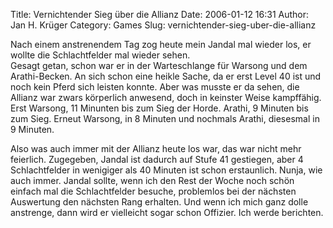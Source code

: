 Title: Vernichtender Sieg über die Allianz
Date: 2006-01-12 16:31
Author: Jan H. Krüger
Category: Games
Slug: vernichtender-sieg-uber-die-allianz

Nach einem anstrenendem Tag zog heute mein Jandal mal wieder los, er
wollte die Schlachtfelder mal wieder sehen.  
Gesagt getan, schon war er in der Warteschlange für Warsong und dem
Arathi-Becken. An sich schon eine heikle Sache, da er erst Level 40 ist
und noch kein Pferd sich leisten konnte. Aber was musste er da sehen,
die Allianz war zwars körperlich anwesend, doch in keinster Weise
kampffähig. Erst Warsong, 11 Minunten bis zum Sieg der Horde. Arathi, 9
Minuten bis zum Sieg. Erneut Warsong, in 8 Minuten und nochmals Arathi,
diesesmal in 9 Minuten.  
  
Also was auch immer mit der Allianz heute los war, das war nicht mehr
feierlich. Zugegeben, Jandal ist dadurch auf Stufe 41 gestiegen, aber 4
Schlachtfelder in wenigiger als 40 Minuten ist schon erstaunlich. Nunja,
wie auch immer. Jandal sollte, wenn ich den Rest der Woche noch schön
einfach mal die Schlachtfelder besuche, problemlos bei der nächsten
Auswertung den nächsten Rang erhalten. Und wenn ich mich ganz dolle
anstrenge, dann wird er vielleicht sogar schon Offizier. Ich werde
berichten.
